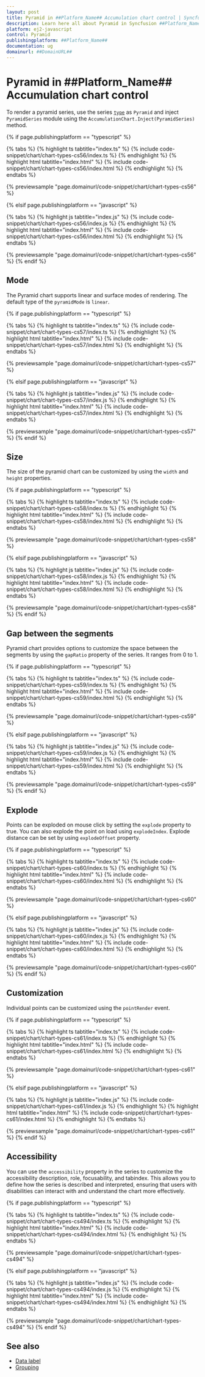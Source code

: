 ```yaml
---
layout: post
title: Pyramid in ##Platform_Name## Accumulation chart control | Syncfusion
description: Learn here all about Pyramid in Syncfusion ##Platform_Name## Accumulation chart control of Syncfusion Essential JS 2 and more.
platform: ej2-javascript
control: Pyramid 
publishingplatform: ##Platform_Name##
documentation: ug
domainurl: ##DomainURL##
---
```


# Pyramid in ##Platform_Name## Accumulation chart control

To render a pyramid series, use the series [`type`](../api/accumulation-chart/accumulationSeriesModel/) as `Pyramid` and inject `PyramidSeries` module using the `AccumulationChart.Inject(PyramidSeries)` method.

{% if page.publishingplatform == "typescript" %}

{% tabs %}
{% highlight ts tabtitle="index.ts" %}
{% include code-snippet/chart/chart-types-cs56/index.ts %}
{% endhighlight %}
{% highlight html tabtitle="index.html" %}
{% include code-snippet/chart/chart-types-cs56/index.html %}
{% endhighlight %}
{% endtabs %}
        
{% previewsample "page.domainurl/code-snippet/chart/chart-types-cs56" %}

{% elsif page.publishingplatform == "javascript" %}

{% tabs %}
{% highlight js tabtitle="index.js" %}
{% include code-snippet/chart/chart-types-cs56/index.js %}
{% endhighlight %}
{% highlight html tabtitle="index.html" %}
{% include code-snippet/chart/chart-types-cs56/index.html %}
{% endhighlight %}
{% endtabs %}

{% previewsample "page.domainurl/code-snippet/chart/chart-types-cs56" %}
{% endif %}

## Mode

The Pyramid chart supports linear and surface modes of rendering. The default type of the `pyramidMode` is `linear`.

{% if page.publishingplatform == "typescript" %}

{% tabs %}
{% highlight ts tabtitle="index.ts" %}
{% include code-snippet/chart/chart-types-cs57/index.ts %}
{% endhighlight %}
{% highlight html tabtitle="index.html" %}
{% include code-snippet/chart/chart-types-cs57/index.html %}
{% endhighlight %}
{% endtabs %}
        
{% previewsample "page.domainurl/code-snippet/chart/chart-types-cs57" %}

{% elsif page.publishingplatform == "javascript" %}

{% tabs %}
{% highlight js tabtitle="index.js" %}
{% include code-snippet/chart/chart-types-cs57/index.js %}
{% endhighlight %}
{% highlight html tabtitle="index.html" %}
{% include code-snippet/chart/chart-types-cs57/index.html %}
{% endhighlight %}
{% endtabs %}

{% previewsample "page.domainurl/code-snippet/chart/chart-types-cs57" %}
{% endif %}

## Size

The size of the pyramid chart can be customized by using the  `width` and `height` properties.

{% if page.publishingplatform == "typescript" %}

{% tabs %}
{% highlight ts tabtitle="index.ts" %}
{% include code-snippet/chart/chart-types-cs58/index.ts %}
{% endhighlight %}
{% highlight html tabtitle="index.html" %}
{% include code-snippet/chart/chart-types-cs58/index.html %}
{% endhighlight %}
{% endtabs %}
        
{% previewsample "page.domainurl/code-snippet/chart/chart-types-cs58" %}

{% elsif page.publishingplatform == "javascript" %}

{% tabs %}
{% highlight js tabtitle="index.js" %}
{% include code-snippet/chart/chart-types-cs58/index.js %}
{% endhighlight %}
{% highlight html tabtitle="index.html" %}
{% include code-snippet/chart/chart-types-cs58/index.html %}
{% endhighlight %}
{% endtabs %}

{% previewsample "page.domainurl/code-snippet/chart/chart-types-cs58" %}
{% endif %}

## Gap between the segments

Pyramid chart provides options to customize the space between the segments by using the `gapRatio` property of the series. It ranges from 0 to 1.

{% if page.publishingplatform == "typescript" %}

{% tabs %}
{% highlight ts tabtitle="index.ts" %}
{% include code-snippet/chart/chart-types-cs59/index.ts %}
{% endhighlight %}
{% highlight html tabtitle="index.html" %}
{% include code-snippet/chart/chart-types-cs59/index.html %}
{% endhighlight %}
{% endtabs %}
        
{% previewsample "page.domainurl/code-snippet/chart/chart-types-cs59" %}

{% elsif page.publishingplatform == "javascript" %}

{% tabs %}
{% highlight js tabtitle="index.js" %}
{% include code-snippet/chart/chart-types-cs59/index.js %}
{% endhighlight %}
{% highlight html tabtitle="index.html" %}
{% include code-snippet/chart/chart-types-cs59/index.html %}
{% endhighlight %}
{% endtabs %}

{% previewsample "page.domainurl/code-snippet/chart/chart-types-cs59" %}
{% endif %}

## Explode

Points can be exploded on mouse click by setting the `explode` property to true. You can also explode the point on load using `explodeIndex`. Explode distance can be set by using `explodeOffset` property.

{% if page.publishingplatform == "typescript" %}

{% tabs %}
{% highlight ts tabtitle="index.ts" %}
{% include code-snippet/chart/chart-types-cs60/index.ts %}
{% endhighlight %}
{% highlight html tabtitle="index.html" %}
{% include code-snippet/chart/chart-types-cs60/index.html %}
{% endhighlight %}
{% endtabs %}
        
{% previewsample "page.domainurl/code-snippet/chart/chart-types-cs60" %}

{% elsif page.publishingplatform == "javascript" %}

{% tabs %}
{% highlight js tabtitle="index.js" %}
{% include code-snippet/chart/chart-types-cs60/index.js %}
{% endhighlight %}
{% highlight html tabtitle="index.html" %}
{% include code-snippet/chart/chart-types-cs60/index.html %}
{% endhighlight %}
{% endtabs %}

{% previewsample "page.domainurl/code-snippet/chart/chart-types-cs60" %}
{% endif %}

## Customization

Individual points can be customized using the `pointRender` event.

{% if page.publishingplatform == "typescript" %}

{% tabs %}
{% highlight ts tabtitle="index.ts" %}
{% include code-snippet/chart/chart-types-cs61/index.ts %}
{% endhighlight %}
{% highlight html tabtitle="index.html" %}
{% include code-snippet/chart/chart-types-cs61/index.html %}
{% endhighlight %}
{% endtabs %}
        
{% previewsample "page.domainurl/code-snippet/chart/chart-types-cs61" %}

{% elsif page.publishingplatform == "javascript" %}

{% tabs %}
{% highlight js tabtitle="index.js" %}
{% include code-snippet/chart/chart-types-cs61/index.js %}
{% endhighlight %}
{% highlight html tabtitle="index.html" %}
{% include code-snippet/chart/chart-types-cs61/index.html %}
{% endhighlight %}
{% endtabs %}

{% previewsample "page.domainurl/code-snippet/chart/chart-types-cs61" %}
{% endif %}

## Accessibility

You can use the `accessibility` property in the series to customize the accessibility description, role, focusability, and tabindex. This allows you to define how the series is described and interpreted, ensuring that users with disabilities can interact with and understand the chart more effectively.

{% if page.publishingplatform == "typescript" %}

{% tabs %}
{% highlight ts tabtitle="index.ts" %}
{% include code-snippet/chart/chart-types-cs494/index.ts %}
{% endhighlight %}
{% highlight html tabtitle="index.html" %}
{% include code-snippet/chart/chart-types-cs494/index.html %}
{% endhighlight %}
{% endtabs %}
        
{% previewsample "page.domainurl/code-snippet/chart/chart-types-cs494" %}

{% elsif page.publishingplatform == "javascript" %}

{% tabs %}
{% highlight js tabtitle="index.js" %}
{% include code-snippet/chart/chart-types-cs494/index.js %}
{% endhighlight %}
{% highlight html tabtitle="index.html" %}
{% include code-snippet/chart/chart-types-cs494/index.html %}
{% endhighlight %}
{% endtabs %}

{% previewsample "page.domainurl/code-snippet/chart/chart-types-cs494" %}
{% endif %}

## See also

* [Data label](./data-label/)
* [Grouping](./grouping/)
